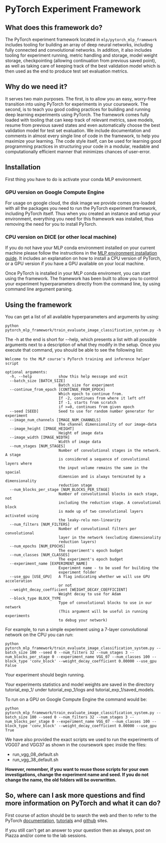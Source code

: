 # PyTorch Experiment Framework

## What does this framework do?
The PyTorch experiment framework located in ```mlp/pytorch_mlp_framework``` includes tooling for building an array of deep neural networks,
including fully connected and convolutional networks. In addition, it also includes tooling for experiment running, 
metric handling and storage, model weight storage, checkpointing (allowing continuation from previous saved point), as 
well as taking care of keeping track of the best validation model which is then used as the end to produce test set evaluation metrics.

## Why do we need it?
It serves two main purposes. The first, is to allow you an easy, worry-free transition into using PyTorch for experiments
 in your coursework. The second, is to teach you good coding practices for building and running deep learning experiments
  using PyTorch. The framework comes fully loaded with tooling that can keep track of relevant metrics, save models, resume from previous saved states and 
  even automatically choose the best validation model for test set evaluation. We include documentation and comments in almost 
  every single line of code in the framework, to help you maximize your learning. The code style itself, can be used for
   learning good programming practices in structuring your code in a modular, readable and computationally efficient manner that minimizes chances of user-error.

## Installation

First thing you have to do is activate your conda MLP environment. 

### GPU version on Google Compute Engine

For usage on google cloud, the disk image we provide comes pre-loaded with all the packages you need to run the PyTorch
experiment framework, including PyTorch itself.  Thus when you created an instance and setup your environment, everything you need for this framework was installed, thus removing the need for you to install PyTorch.

### CPU version on DICE (or other local machine)

If you do not have your MLP conda environment installed on your current machine please follow the instructions in the [MLP environment installation guide](notes/environment-set-up.md). It includes an explanation on how to install a CPU version of PyTorch, or a GPU version if you have a GPU available on your local machine.

Once PyTorch is installed in your MLP conda enviroment, you can start using the framework. The framework has been built to allow you to control your experiment hyperparameters directly from the command line, by using command line argument parsing.

## Using the framework

You can get a list of all available hyperparameters and arguments by using:
```
python pytorch_mlp_framework/train_evaluate_image_classification_system.py -h
```

The -h at the end is short for --help, which presents a list with all possible arguments next to a description of what they modify in the setup.
Once you execute that command, you should be able to see the following list:

```
Welcome to the MLP course's PyTorch training and inference helper script

optional arguments:
  -h, --help            show this help message and exit
  --batch_size [BATCH_SIZE]
                        Batch_size for experiment
  --continue_from_epoch [CONTINUE_FROM_EPOCH]
                        Which epoch to continue from. 
                        If -2, continues from where it left off
                        If -1, starts from scratch
                        if >=0, continues from given epoch
  --seed [SEED]         Seed to use for random number generator for experiment
  --image_num_channels [IMAGE_NUM_CHANNELS]
                        The channel dimensionality of our image-data
  --image_height [IMAGE_HEIGHT]
                        Height of image data
  --image_width [IMAGE_WIDTH]
                        Width of image data
  --num_stages [NUM_STAGES]
                        Number of convolutional stages in the network. A stage
                        is considered a sequence of convolutional layers where
                        the input volume remains the same in the spacial
                        dimension and is always terminated by a dimensionality
                        reduction stage
  --num_blocks_per_stage [NUM_BLOCKS_PER_STAGE]
                        Number of convolutional blocks in each stage, not
                        including the reduction stage. A convolutional block
                        is made up of two convolutional layers activated using
                        the leaky-relu non-linearity
  --num_filters [NUM_FILTERS]
                        Number of convolutional filters per convolutional
                        layer in the network (excluding dimensionality
                        reduction layers)
  --num_epochs [NUM_EPOCHS]
                        The experiment's epoch budget
  --num_classes [NUM_CLASSES]
                        The experiment's epoch budget
  --experiment_name [EXPERIMENT_NAME]
                        Experiment name - to be used for building the
                        experiment folder
  --use_gpu [USE_GPU]   A flag indicating whether we will use GPU acceleration
                        or not
  --weight_decay_coefficient [WEIGHT_DECAY_COEFFICIENT]
                        Weight decay to use for Adam
  --block_type BLOCK_TYPE
                        Type of convolutional blocks to use in our network
                        (This argument will be useful in running experiments
                        to debug your network)

```

For example, to run a simple experiment using a 7-layer convolutional network on the CPU you can run:

```
python pytorch_mlp_framework/train_evaluate_image_classification_system.py --batch_size 100 --seed 0 --num_filters 32 --num_stages 3 --num_blocks_per_stage 0 --experiment_name VGG_07 --num_classes 100 --block_type 'conv_block' --weight_decay_coefficient 0.00000 --use_gpu False
```

Your experiment should begin running.

Your experiments statistics and model weights are saved in the directory tutorial_exp_1/ under tutorial_exp_1/logs and 
tutorial_exp_1/saved_models.


To run on a GPU on Google Compute Engine the command would be:
```
python pytorch_mlp_framework/train_evaluate_image_classification_system.py --batch_size 100 --seed 0 --num_filters 32 --num_stages 3 --num_blocks_per_stage 0 --experiment_name VGG_07 --num_classes 100 --block_type 'conv_block' --weight_decay_coefficient 0.00000 --use_gpu True

```

We have also provided the exact scripts we used to run the experiments of VGG07 and VGG37 as shown in the coursework spec inside the files:
- run_vgg_08_default.sh
- run_vgg_38_default.sh

**However, remember, if you want to reuse those scripts for your own investigations, change the experiment name and seed.
If you do not change the name, the old folders will be overwritten.**

## So, where can I ask more questions and find more information on PyTorch and what it can do?

First course of action should be to search the web and then to refer to the PyTorch [documentation](https://pytorch.org/docs/stable/index.html),
 [tutorials](https://pytorch.org/tutorials/) and [github](https://github.com/pytorch/pytorch) sites.
 
 If you still can't get an answer to your question then as always, post on Piazza and/or come to the lab sessions.
 